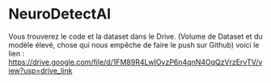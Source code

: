 # NeuroDetectAI
Vous trouverez le code et la dataset dans le Drive. (Volume de Dataset et du modèle élevé, chose qui nous empêche de faire le push sur Github)
voici le lien : https://drive.google.com/file/d/1FM89R4LwIOvzP6n4qnN4OqQzVrzErvTV/view?usp=drive_link
